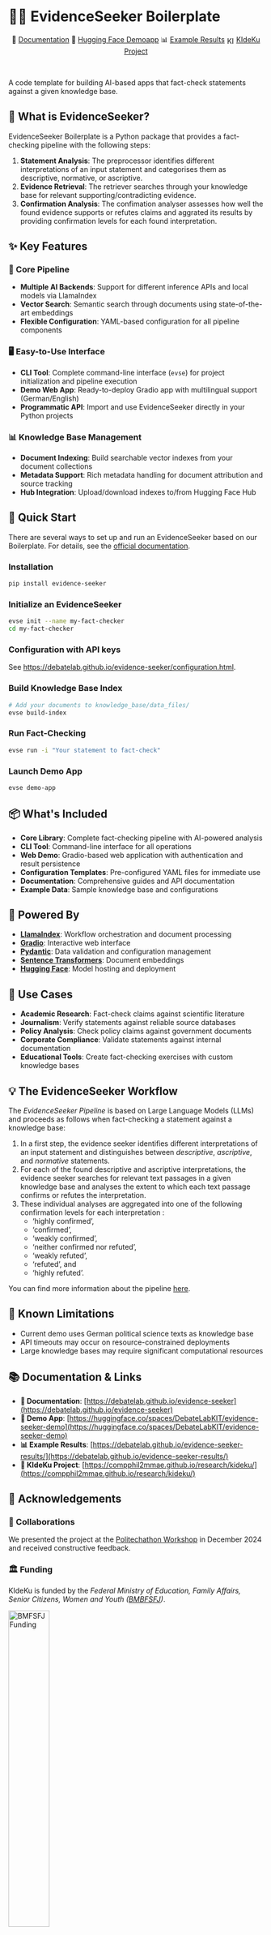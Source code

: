 # 🕵️‍♀️ EvidenceSeeker Boilerplate <!-- omit in toc -->

<div align="center">
  <p align="center">
 📖 <a href="https://debatelab.github.io/evidence-seeker">Documentation</a>
 🤗 <a href="https://huggingface.co/spaces/DebateLabKIT/evidence-seeker-demo">Hugging Face Demoapp</a>
 📊 <a href="https://debatelab.github.io/evidence-seeker-results/">Example Results</a>
    <img src="./docs_src/img/logoKIdeKu.jpg" alt="KIdeKu Logo" width="15" style="vertical-align: middle;"> <a href="https://compphil2mmae.github.io/research/kideku/">KIdeKu Project</a>
  </p>
</div>
<br/>

A code template for building AI-based apps that fact-check statements against a given knowledge base. 

## 🎯 What is EvidenceSeeker?

EvidenceSeeker Boilerplate is a Python package that provides a fact-checking pipeline with the following steps:

1. **Statement Analysis**: The preprocessor identifies different interpretations of an input statement and categorises them as descriptive, normative, or ascriptive.
2. **Evidence Retrieval**: The retriever searches through your knowledge base for relevant supporting/contradicting evidence.
3. **Confirmation Analysis**: The confimation analyser assesses how well the found evidence supports or refutes claims and aggrated its results by providing confirmation levels for each found interpretation.

## ✨ Key Features

### 🔧 Core Pipeline

- **Multiple AI Backends**: Support for different inference APIs and local models via LlamaIndex
- **Vector Search**: Semantic search through documents using state-of-the-art embeddings
- **Flexible Configuration**: YAML-based configuration for all pipeline components

### 🖥️ Easy-to-Use Interface

- **CLI Tool**: Complete command-line interface (`evse`) for project initialization and pipeline execution
- **Demo Web App**: Ready-to-deploy Gradio app with multilingual support (German/English)
- **Programmatic API**: Import and use EvidenceSeeker directly in your Python projects

### 📊 Knowledge Base Management

- **Document Indexing**: Build searchable vector indexes from your document collections
- **Metadata Support**: Rich metadata handling for document attribution and source tracking
- **Hub Integration**: Upload/download indexes to/from Hugging Face Hub

## 🚀 Quick Start

There are several ways to set up and run an EvidenceSeeker based on our Boilerplate. For details, see the [official documentation](https://debatelab.github.io/evidence-seeker/getting_started.html).

### Installation

```bash
pip install evidence-seeker
```

### Initialize an EvidenceSeeker
```bash
evse init --name my-fact-checker
cd my-fact-checker
```

### Configuration with API keys

See <https://debatelab.github.io/evidence-seeker/configuration.html>.

### Build Knowledge Base Index
```bash
# Add your documents to knowledge_base/data_files/
evse build-index
```

### Run Fact-Checking
```bash
evse run -i "Your statement to fact-check"
```

### Launch Demo App
```bash
evse demo-app
```

## 📦 What's Included

- **Core Library**: Complete fact-checking pipeline with AI-powered analysis
- **CLI Tool**: Command-line interface for all operations
- **Web Demo**: Gradio-based web application with authentication and result persistence
- **Configuration Templates**: Pre-configured YAML files for immediate use
- **Documentation**: Comprehensive guides and API documentation
- **Example Data**: Sample knowledge base and configurations

## 🔬 Powered By

- **[LlamaIndex](https://docs.llamaindex.ai/)**: Workflow orchestration and document processing
- **[Gradio](https://gradio.app/)**: Interactive web interface
- **[Pydantic](https://pydantic.dev/)**: Data validation and configuration management
- **[Sentence Transformers](https://www.sbert.net/)**: Document embeddings
- **[Hugging Face](https://huggingface.co/)**: Model hosting and deployment

## 🎯 Use Cases

- **Academic Research**: Fact-check claims against scientific literature
- **Journalism**: Verify statements against reliable source databases
- **Policy Analysis**: Check policy claims against government documents
- **Corporate Compliance**: Validate statements against internal documentation
- **Educational Tools**: Create fact-checking exercises with custom knowledge bases

## 💡 The EvidenceSeeker Workflow

The *EvidenceSeeker Pipeline* is based on Large Language Models (LLMs) and proceeds as follows when fact-checking a statement against a knowledge base:

1. In a first step, the evidence seeker identifies different interpretations of an input statement and distinguishes between *descriptive*, *ascriptive*, and *normative* statements.
2. For each of the found descriptive and ascriptive interpretations, the evidence seeker searches for relevant text passages in a given knowledge base and analyses the extent to which each text passage confirms or refutes the interpretation.
3. These individual analyses are aggregated into one of the following confirmation levels for each interpretation :
    + ‘highly confirmed’,
    + ‘confirmed’,
    + ‘weakly confirmed’,
    + ‘neither confirmed nor refuted’,
    + ‘weakly refuted’,
    + ‘refuted’, and
    + ‘highly refuted’.

You can find more information about the pipeline [here](https://debatelab.github.io/evidence-seeker/workflow.html).

## 🐛 Known Limitations

- Current demo uses German political science texts as knowledge base
- API timeouts may occur on resource-constrained deployments
- Large knowledge bases may require significant computational resources

## 📚 Documentation & Links

- **📖 Documentation**: [https://debatelab.github.io/evidence-seeker](https://debatelab.github.io/evidence-seeker)
- **🤗 Demo App**: [https://huggingface.co/spaces/DebateLabKIT/evidence-seeker-demo](https://huggingface.co/spaces/DebateLabKIT/evidence-seeker-demo)
- **📊 Example Results**: [https://debatelab.github.io/evidence-seeker-results/](https://debatelab.github.io/evidence-seeker-results/)
- **🔬 KIdeKu Project**: [https://compphil2mmae.github.io/research/kideku/](https://compphil2mmae.github.io/research/kideku/)


## 🙏 Acknowledgements

### 🤝 Collaborations

We presented the project at the [Politechathon Workshop](https://www.wahlexe.de/en/) in December 2024 and received constructive feedback.

### 🏛️ Funding 

KIdeKu is funded by the *Federal Ministry of Education, Family Affairs, Senior Citizens, Women and Youth ([BMBFSFJ](https://www.bmbfsfj.bund.de/bmbfsfj/meta/en))*.


<a href="https://www.bmbfsfj.bund.de/bmbfsfj/meta/en">
  <img src="./docs_src/img/funding.png" alt="BMFSFJ Funding" width="40%">
</a>

## 📄 License

*EvidenceSeeker Boilerplate* is licensed under the [MIT License](https://opensource.org/licenses/MIT).


